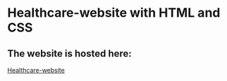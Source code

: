 # Healthcare-website with HTML and CSS


## The website is hosted here:
[Healthcare-website](https://nguyen-thi-huyenk.github.io/Healthcare-website/)
